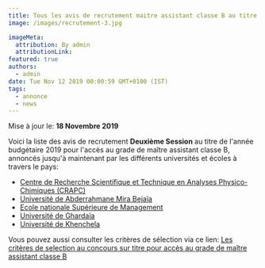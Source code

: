 ```yaml
---
title: Tous les avis de recrutement maitre assistant classe B au titre de l'année budgétaire 2019 -Deuxième session-
image: /images/recrutement-3.jpg

imageMeta:
  attribution: By admin
  attributionLink:
featured: true
authors:
  - admin
date: Tue Nov 12 2019 00:00:59 GMT+0100 (IST)
tags:
  - annonce
  - news
---
```

Mise à jour le: **18 Novembre 2019**

Voici la liste des avis de recrutement **Deuxième Session** au titre de l'année budgétaire 2019 pour l'accès au grade de maître assistant classe B, annoncés jusqu'à maintenant par les différents universités et écoles à travers le pays:

+ [Centre de Recherche Scientifique et Technique en Analyses Physico-Chimiques (CRAPC)](/avis-de-recrutement-centre-de-recherche-scientifique-et-technique-en-analyses-physico-chimiques-crapc/)
+ [Université de Abderrahmane Mira Bejaïa](/avis-de-recrutement-universite-Abderrahmane-mira-bejaia-deuxieme-session/)
+ [Ecole nationale Supérieure de Management](/avis-de-recrutement-ecole-nationale-demanagement-kolea-deuxieme-session/)
+ [Université de Ghardaïa](/avis-de-recrutement-universite-de-ghardaia-annee-2019-deuxieme-session/)
+ [Université de Khenchela](/avis-de-recrutement-universite-khenchela-deuxieme-session/)

Vous pouvez aussi consulter les critères de sélection via ce lien: [Les critères de selection au concours sur titre pour accès au grade de maître assistant classe B](/Les_criteres_de_selection_au_concours_sur_titre_pour_acces_au_grade_de_maître_assistant_classe_B/)
